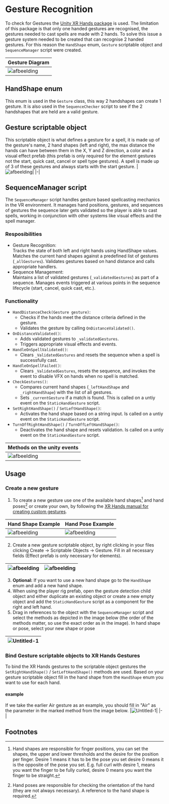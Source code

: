 # Gesture Recognition
To check for Gestures the [Unity XR Hands package](https://docs.unity3d.com/Packages/com.unity.xr.hands@1.5/manual/index.html) is used. The limitation of this package is that only one handed gestures are recognised, the gestures needed to cast spells are made with 2 hands. To solve this issue a gesture system needed to be created that can recognise 2 handed gestures. For this reason the `HandShape` enum, `Gesture` scriptable object and `SequenceManager` script were created.

|Gesture Diagram|
|-|
|![afbeelding](https://github.com/user-attachments/assets/628328c9-9c2f-410c-84f1-5f30905ee7cf)|

## HandShape enum
This enum is used in the `Gesture` class, this way 2 handshapes can create 1 gesture. It is also used in the `SequenceChecker` script to see if the 2 handshapes that are held are a valid gesture.

## Gesture scriptable object
This scriptable object is what defines a gesture for a spell, it is made up of the gesture's name, 2 hand shapes (left and right), the max distance the hands can have between them in the X, Y and Z direction, a color and a visual effect prefab (this prefab is only required for the element gestures not the start, quick cast, cancel or spell type gestures). A spell is made up of 3 of these gestures and always starts with the start gesture.
|![afbeelding](https://github.com/user-attachments/assets/d57f3129-a922-4ce2-afdf-dde10b185109)|
|-|

## SequenceManager script
The `SequenceManager` script handles gesture based spellcasting mechanics in the VR environment. It manages hand positions, gestures, and sequences of gestures the sequence later gets validated so the player is able to cast spells, working in conjunction with other systems like visual effects and the spell manager.

### Resposibilities
- Gesture Recognition:  
    Tracks the state of both left and right hands using HandShape values.
    Matches the current hand shapes against a predefined list of gestures (`_allGestures`).
    Validates gestures based on hand distance and calls appropriate handlers.
- Sequence Management:  
    Maintains a list of validated gestures (`_validatedGestures`) as part of a sequence.
    Manages events triggered at various points in the sequence lifecycle (start, cancel, quick cast, etc.).

### Functionality
- `HandDistanceCheck(Gesture gesture)`:  
    - Checks if the hands meet the distance criteria defined in the gesture.
    - Validates the gesture by calling `OnDistanceValidated()`.
- `OnDistanceValidated()`:  
    - Adds validated gestures to `_validatedGestures`.
    - Triggers appropriate visual effects and events.
- `HandleOnSpellValidated()`:  
    - Clears `_ValidatedGestures` and resets the sequence when a spell is successfully cast.
- `HandleOnSpellFailed()`:  
    - Clears `_ValidatedGestures`, resets the sequence, and invokes the event to disable VFX on hands when no spell is matched.
- `CheckGestures()`:  
    - Compares current hand shapes (`_leftHandShape` and `_rightHandShape`) with the list of all gestures.
    - Sets `_currentGesture` if a match is found. This is called on a untiy event on the `StaticHandGesture` script.
- `SetRightHandShape()` / `SetLeftHandShape()`:  
    - Activates the hand shape based on a string input. Is called on a untiy event on the `StaticHandGesture` script.
- `TurnOffRightHandShape()` / `TurnOffLeftHandShape()`:  
    - Deactivates the hand shape and resets validation. Is called on a untiy event on the `StaticHandGesture` script.

|Methods on the unity events|
|-|
|![afbeelding](https://github.com/user-attachments/assets/b71eb247-a0bb-4f31-be88-e1ceff38d0f7)|

## Usage
### Create a new gesture
1. To create a new gesture use one of the available hand shapes[^1] and hand poses[^2] or create your own, by following the [XR Hands manual for creating custom gestures](https://docs.unity3d.com/Packages/com.unity.xr.hands@1.5/manual/gestures/define-a-gesture.html). 

|Hand Shape Example|Hand Pose Example|
|-|-|
|![afbeelding](https://github.com/user-attachments/assets/feaba39e-8280-44e9-8c7f-6be0f99a5b30)|![afbeelding](https://github.com/user-attachments/assets/01ea8afc-9185-4a34-820a-51d6373663e0)|

2. Create a new gesture scriptable object, by right clicking in your files clicking Create -> Scriptable Objects -> Gesture. Fill in all necessary fields (Effect prefab is only necessary for elements).

|![afbeelding](https://github.com/user-attachments/assets/cb38cde8-2bc7-4f68-a99c-45a7d9437085)|![afbeelding](https://github.com/user-attachments/assets/d57f3129-a922-4ce2-afdf-dde10b185109)|
|-|-|

3. **Optional:** If you want to use a new hand shape go to the `HandShape` enum and add a new hand shape. 
4. When using the player rig prefab, open the gesture detection child object and either duplicate an existing object or create a new empty object and add the `StaticHandGesture` script as a component for the right and left hand.
5. Drag in references to the object with the `SequenceManager` script and select the methods as depicted in the image below (the order of the methods matter, so use the exact order as in the image). In hand shape or pose, select your new shape or pose

|![Untitled-1](https://github.com/user-attachments/assets/6b57c163-3e2e-4654-8efd-b4e236d72a78)|
|-|

### Bind Gesture scriptable objects to XR Hands Gestures
To bind the XR Hands gestures to the scriptable object gestures the `SetRightHandShape()` / `SetLeftHandShape()` methods are used. Based on your gesture scriptable object fill in the hand shape from the `HandShape` enum you want to use for each hand. 
#### example
If we take the earlier Air gesture as an example, you should fill in "Air" as the parameter in the marked method from the image below. 
|![Untitled-1](https://github.com/user-attachments/assets/70a85cae-a80c-4281-a5b1-8327af35eb95)|
|-|

## Footnotes
[^1]: Hand shapes are responsible for finger positions, you can set the shapes, the upper and lower thresholds and the desire for the position per finger. Desire 1 means it has to be the pose you set desire 0 means it is the opposite of the pose you set. E.g. full curl with desire 1, means you want the finger to be fully curled, desire 0 means you want the finger to be straight.
[^2]: Hand poses are responsible for checking the orientation of the hand (they are not always necessary). A reference to the hand shape is required.











